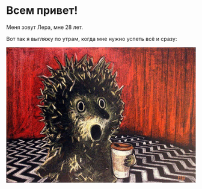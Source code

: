 # Всем привет!

Меня зовут Лера, мне 28 лет.

Вот так я выгляжу по утрам, когда мне нужно успеть всё и сразу:

![foto](photo_2023-04-22_15-30-04.jpg)